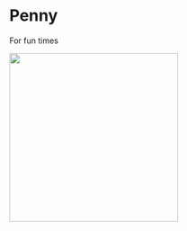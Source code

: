 <h1> Penny </h1>
<p style"font-size:50px;">For fun times</p>
<img src = "https://cdn.discordapp.com/avatars/309531399789215744/bdc58b742039dde0323b69ecf93afb4a?size=2048" style='width:300px;height:300px;'>
